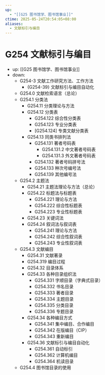```yaml
---
up:
  - "[[G25 图书馆学、图书馆事业]]"
ctime: 2025-05-24T20:54:05+08:00
aliases:
  - 文献标引与编目
---
```


# G254 文献标引与编目

- up: [[G25 图书馆学、图书馆事业]]
- down:	
	- G254-3 文献工作研究方法、工作方法
		- {G254-39} 文献标引与编目自动化
	- G254.0 文献检索语言（总论）
	- G254.1 分类法
		- G254.11 分类理论与方法
		- G254.12 分类表
			- G254.122 综合性分类表
			- G254.123 专业分类表
			- [G254.124] 专类文献分类表
		- G254.13 同类书排列法
			- G254.131 著者号码表
				- G254.131.2 中文著者号码表
				- G254.131.3 外文著者号码表
			- G254.132 著者号码拼号法
			- G254.133 种次号编号法
			- G254.139 其他编号法
	- G254.2 主题法
		- G254.21 主题法理论与方法（总论）
		- G254.22 标题法与标题表
			- G254.221 理论与方法
			- G254.222 综合性标题表
			- G254.223 专业性标题表
		- G254.23 关键词法
		- G254.24 叙词法与叙词表
			- G254.241 理论与方法
			- G254.242 综合性叙词表
			- G254.243 专业性叙词表
	- G254.3 文献编目
		- G254.31 文献著录
		- G254.319 编目过程
		- G254.32 目录体系
		- G254.33 各种目录组织法
			- G254.331 字顺目录（字典式目录）
			- G254.332 书名目录
			- G254.333 著者目录
			- G254.334 主题目录
			- G254.335 分类目录
			- G254.336 专题目录
		- G254.34 各种编目方式
			- G254.341 集中编目、合作编目
			- G254.342 在版编目（CIP）
			- G254.343 重新编目
		- G254.36 文献标引与编目自动化
			- G254.361 自动标引
			- G254.362 计算机编目
			- G254.364 机读目录
	- G254.4 图书馆目录的使用
	
